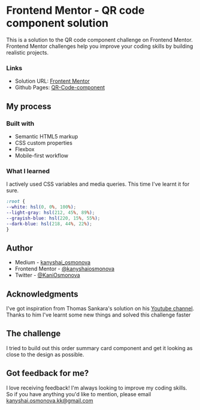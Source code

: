 # Frontend Mentor - QR code component solution

This is a solution to the QR code component challenge on Frontend Mentor.
Frontend Mentor challenges help you improve your coding skills by building realistic projects. 

### Links

- Solution URL: [Frontent Mentor](https://www.frontendmentor.io/solutions/qrcode-component-I6GSlLkkD)
- Github Pages: [QR-Code-component](https://kanyshaiosmonova.github.io/Frontend-Mentor-Challenges/QR-Code-component/index.html)

## My process

### Built with

- Semantic HTML5 markup
- CSS custom properties
- Flexbox
- Mobile-first workflow

### What I learned

I actively used CSS variables and media queries. This time I've learnt it for sure. 

```css
:root {
--white: hsl(0, 0%, 100%);
--light-gray: hsl(212, 45%, 89%);
--grayish-blue: hsl(220, 15%, 55%);
--dark-blue: hsl(218, 44%, 22%);
}
```

## Author

- Medium - [kanyshai_osmonova](https://medium.com/@kanyshai_osmonova)
- Frontend Mentor - [@kanyshaiosmonova](https://www.frontendmentor.io/profile/kanyshaiosmonova)
- Twitter - [@KaniOsmonova](https://twitter.com/Kaniosmonova)



## Acknowledgments

I've got inspiration from Thomas Sankara's solution on his [Youtube channel](https://www.youtube.com/watch?v=JFyMWwOxHYM). Thanks to him I've learnt some new things and solved this challenge faster

## The challenge

I tried to build out this order summary card component and get it looking as close to the design as possible.

## Got feedback for me?

I love receiving feedback! I'm always looking to improve my coding skills. So if you have anything you'd like to mention, please email kanyshai.osmonova.kk@gmail.com


